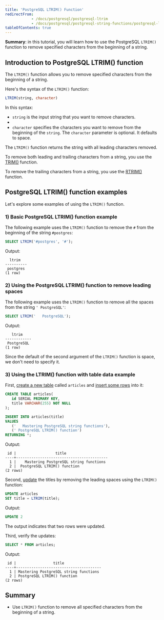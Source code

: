 ```yaml
---
title: 'PostgreSQL LTRIM() Function'
redirectFrom:
            - /docs/postgresql/postgresql-ltrim 
            - /docs/postgresql/postgresql-string-functions/postgresql-ltrim
tableOfContents: true
---
```



**Summary**: in this tutorial, you will learn how to use the PostgreSQL `LTRIM()` function to remove specified characters from the beginning of a string.

## Introduction to PostgreSQL LTRIM() function

The `LTRIM()` function allows you to remove specified characters from the beginning of a string.

Here's the syntax of the `LTRIM()` function:

```sql
LTRIM(string, character)
```

In this syntax:

- `string` is the input string that you want to remove characters.
-
- `character` specifies the characters you want to remove from the beginning of the `string`. The `character` parameter is optional. It defaults to space.

The `LTRIM()` function returns the string with all leading characters removed.

To remove both leading and trailing characters from a string, you use the [TRIM()](/docs/postgresql/postgresql-string-functions/postgresql-trim-function) function.

To remove the trailing characters from a string, you use the [RTRIM()](/docs/postgresql/postgresql-string-functions/postgresql-rtrim) function.

## PostgreSQL LTRIM() function examples

Let's explore some examples of using the `LTRIM()` function.

### 1) Basic PostgreSQL LTRIM() function example

The following example uses the `LTRIM()` function to remove the `#` from the beginning of the string `#postgres`:

```sql
SELECT LTRIM('#postgres', '#');
```

Output:

```
  ltrim
----------
 postgres
(1 row)
```

### 2) Using the PostgreSQL LTRIM() function to remove leading spaces

The following example uses the `LTRIM()` function to remove all the spaces from the string `' PostgreSQL'`:

```sql
SELECT LTRIM('   PostgreSQL');
```

Output:

```
   ltrim
------------
 PostgreSQL
(1 row)
```

Since the default of the second argument of the `LTRIM()` function is space, we don't need to specify it.

### 3) Using the LTRIM() function with table data example

First, [create a new table](/docs/postgresql/postgresql-create-table) called `articles` and [insert some rows](/docs/postgresql/postgresql-tutorial/postgresql-insert-multiple-rows) into it:

```sql
CREATE TABLE articles(
   id SERIAL PRIMARY KEY,
   title VARCHAR(255) NOT NULL
);

INSERT INTO articles(title)
VALUES
   ('   Mastering PostgreSQL string functions'),
   (' PostgreSQL LTRIM() function')
RETURNING *;
```

Output:

```
 id |                  title
----+------------------------------------------
  1 |    Mastering PostgreSQL string functions
  2 |  PostgreSQL LTRIM() function
(2 rows)
```

Second, [update](/docs/postgresql/postgresql-update) the titles by removing the leading spaces using the `LTRIM()` function:

```sql
UPDATE articles
SET title = LTRIM(title);
```

Output:

```sql
UPDATE 2
```

The output indicates that two rows were updated.

Third, verify the updates:

```sql
SELECT * FROM articles;
```

Output:

```
 id |                 title
----+---------------------------------------
  1 | Mastering PostgreSQL string functions
  2 | PostgreSQL LTRIM() function
(2 rows)
```

## Summary

- Use `LTRIM()` function to remove all specified characters from the beginning of a string.
